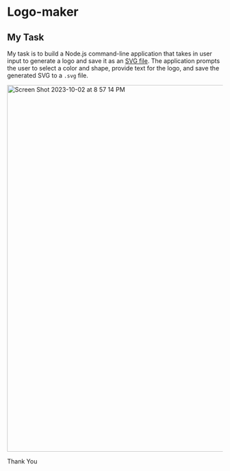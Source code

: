 # Logo-maker


## My Task

My task is to build a Node.js command-line application that takes in user input to generate a logo and save it as an [SVG file](https://en.wikipedia.org/wiki/Scalable_Vector_Graphics). 
The application prompts the user to select a color and shape, provide text for the logo, and save the generated SVG to a `.svg` file.



<img width="857" alt="Screen Shot 2023-10-02 at 8 57 14 PM" src="https://github.com/rodking96/logo-maker/assets/70154047/37444c21-6fee-465b-a221-34bfc330f609">






Thank You


